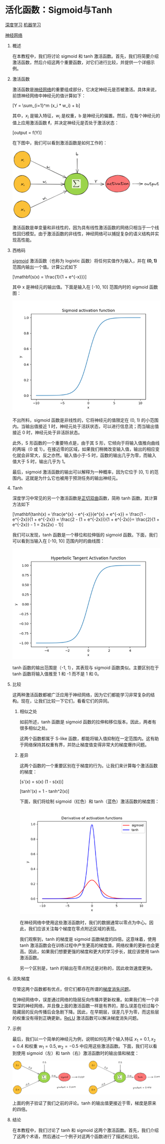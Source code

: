 # 活化函数：Sigmoid与Tanh

[深度学习](https://www.baeldung.com/cs/category/ai/deep-learning) [机器学习](https://www.baeldung.com/cs/category/ai/ml)

[神经网络](https://www.baeldung.com/cs/tag/neural-networks)

1. 概述

    在本教程中，我们将讨论 sigmoid 和 tanh 激活函数。首先，我们将简要介绍激活函数，然后介绍这两个重要函数，对它们进行比较，并提供一个详细示例。

2. 激活函数

    激活函数是[神经网络](https://en.wikipedia.org/wiki/Artificial_neural_network)的重要组成部分，它决定神经元是否被激活。具体来说，前馈神经网络中神经元的值计算如下：

    \[Y = \sum_{i=1}^m (x_i * w_i) + b\]

    其中，$x_i$ 是输入特征，$w_i$ 是权重，b 是神经元的偏置。然后，在每个神经元的值上应用激活函数 $\mathbf{f}$，并决定神经元是否处于激活状态：

    \[output = f(Y)\]

    在下图中，我们可以看到激活函数是如何工作的：

    ![神经元](pic/neuron-1024x479.webp)

    激活函数是单变量和非线性的，因为具有线性激活函数的网络只相当于一个线性回归模型。由于激活函数的非线性，神经网络可以捕捉复杂的语义结构并实现高性能。

3. 西格码

    [sigmoid](https://en.wikipedia.org/wiki/Sigmoid_function) 激活函数（也称为 logistic 函数）将任何实值作为输入，并在 $\mathbf{(0, 1)}$ 范围内输出一个值。计算公式如下

    \[\mathbf{s(x) = \frac{1}{1 + e^{-x}}}\]

    其中 x 是神经元的输出值。下面是输入在 [-10, 10] 范围内时的 sigmoid 函数图：

    ![sigmoid](pic/sigmoid.webp)

    不出所料，sigmoid 函数是非线性的，它将神经元的值限定在 (0, 1) 的小范围内。当输出值接近 1 时，神经元处于活跃状态，可以进行信息流；而当输出值接近 0 时，神经元处于非活跃状态。

    此外，S 形函数的一个重要特点是，由于其 S 形，它倾向于将输入值推向曲线的两端（0 或 1）。在接近零的区域，如果我们稍微改变输入值，输出的相应变化就会非常大，反之亦然。输入值小于-5 时，函数的输出几乎为零，而输入值大于 5 时，输出几乎为 1。

    最后，sigmoid 激活函数的输出可以解释为一种概率，因为它位于 [0, 1] 的范围内。这就是为什么它也被用于预测任务的输出神经元。

4. Tanh

    深度学习中常见的另一个激活函数是[正切双曲](https://en.wikipedia.org/wiki/Hyperbolic_functions)函数，简称 tanh 函数。其计算方法如下

    \[\mathbf{tanh(x) = \frac{e^{x} - e^{-x}}{e^{x} + e^{-x}} = \frac{1 - e^{-2x}}{1 + e^{-2x}} = \frac{2 - (1 + e^{-2x})}{1 + e^{-2x}}= \frac{2}{1 + e^{-2x}} - 1 = 2s(2x) - 1}\]

    我们可以发现，tanh 函数是一个移位和拉伸版的 sigmoid 函数。下面，我们可以看到当输入在 [-10, 10] 范围内时的曲线图：

    ![tanh](pic/tanh.webp)

    tanh 函数的输出范围是（-1, 1），其表现与 sigmoid 函数类似。主要区别在于 tanh 函数将输入值推至 1 和 -1 而不是 1 和 0。

5. 比较

    这两种激活函数都被广泛应用于神经网络，因为它们都能学习非常复杂的结构。现在，让我们比较一下它们，看看它们的异同。

    1. 相似之处

        如前所述，tanh 函数是 sigmoid 函数的拉伸和移位版本。因此，两者有很多相似之处。

        这两个函数都属于 S-like 函数，都能将输入值抑制在一定范围内。这有助于网络保持其权重有界，并防止梯度值变得非常大的梯度爆炸问题。

    2. 差异

        这两个函数的一个重要区别在于梯度的行为。让我们来计算每个激活函数的梯度：

        \[s'(x) = s(x) (1 - s(x))\]

        \[tanh'(x) = 1 - tanh^2(x)\]

        下面，我们将绘制 sigmoid（红色）和 tanh（蓝色）激活函数的梯度图：

        ![导数](pic/derivatives.webp)

        在神经网络中使用这些激活函数时，我们的数据通常以零点为中心。因此，我们应该关注每个梯度在零点附近区域的表现。

        我们观察到，tanh 的梯度是 sigmoid 函数梯度的四倍。这意味着，使用 tanh 激活函数会在训练过程中产生更高的梯度值，网络权重的更新也会更高。因此，如果我们想要更强的梯度和更大的学习步长，就应该使用 tanh 激活函数。

        另一个区别是，tanh 的输出在零点附近是对称的，因此收敛速度更快。

6. 消失梯度

    尽管这两个函数都有优点，但它们都存在所谓的[梯度消失问题](https://en.wikipedia.org/wiki/Vanishing_gradient_problem)。

    在神经网络中，误差通过网络的隐层反向传播并更新权重。如果我们有一个非常深的神经网络，并且像上面的激活函数一样是有界的，那么误差在经过每个隐藏层的反向传播后会急剧下降。因此，在早期层，误差几乎为零，而这些层的权重没有得到正确更新。[ReLU](https://en.wikipedia.org/wiki/Rectifier_(neural_networks)) 激活函数可以解决梯度消失问题。

7. 示例

    最后，我们以一个简单的神经元为例，说明如何在两个输入特征 $x_1 = 0.1, x_2 = 0.4$ 和权重 $w_1 = 0.5, w_2 = -0.5$ 中应用这些激活函数。下面，我们可以看到使用 sigmoid（左）和 tanh（右）激活函数时的输出值和梯度：

    ![激活示例](pic/activation_example-1024x237.webp)

    上面的例子验证了我们之前的评论。tanh 的输出值更接近于零，梯度是原来的四倍。

8. 结论

    在本教程中，我们讨论了 tanh 和 sigmoid 这两个激活函数。首先，我们介绍了这两个术语，然后通过一个例子对这两个函数进行了描述和比较。
